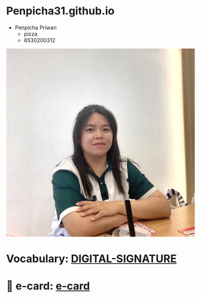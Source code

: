 # Penpicha31.github.io

- Penpicha Priwan
  - pizza
  - 6530200312


![profile](img/Image.jpg)


# Vocabulary: [DIGITAL-SIGNATURE](digital-signature)
# :christmas_tree: e-card: [e-card](e-card)

